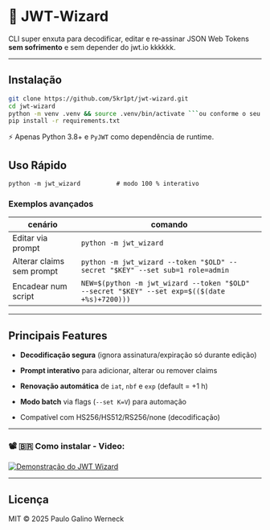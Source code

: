 # 🔐 JWT‑Wizard

CLI super enxuta para decodificar, editar e re‑assinar JSON Web Tokens **sem sofrimento** e sem depender do jwt.io kkkkkk.

---

## Instalação

```bash
git clone https://github.com/5kr1pt/jwt-wizard.git
cd jwt‑wizard
python -m venv .venv && source .venv/bin/activate ```ou conforme o seu shell```
pip install -r requirements.txt
```

⚡️ Apenas Python 3.8+ e `PyJWT` como dependência de runtime.

## Uso Rápido

`python -m jwt_wizard          # modo 100 % interativo`

### Exemplos avançados

|cenário|comando|
|---|---|
|Editar via prompt|`python -m jwt_wizard`|
|Alterar claims sem prompt|`python -m jwt_wizard --token "$OLD" --secret "$KEY" --set sub=1 role=admin`|
|Encadear num script|`NEW=$(python -m jwt_wizard --token "$OLD" --secret "$KEY" --set exp=$(($(date +%s)+7200)))`|

---

## Principais Features

- **Decodificação segura** (ignora assinatura/expiração só durante edição)
    
- **Prompt interativo** para adicionar, alterar ou remover claims
    
- **Renovação automática** de `iat`, `nbf` e `exp` (default = +1 h)
    
- **Modo batch** via flags (`--set K=V`) para automação
    
- Compatível com HS256/HS512/RS256/none (decodificação)
    
---

### 📽️ 🇧🇷 Como instalar - Video:

[![Demonstração do JWT Wizard](https://img.youtube.com/vi/m4_HoBReFkI/hqdefault.jpg)](https://youtu.be/m4_HoBReFkI?si=wJUPdc_EIpRdksNU)


---

## Licença

MIT © 2025 Paulo Galino Werneck
